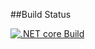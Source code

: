 
##Build Status

[![.NET core Build](https://github.com/vishant016/Cylinder-Booking/actions/workflows/CICD.yml/badge.svg)](https://github.com/vishant016/Cylinder-Booking/actions/workflows/CICD.yml)
